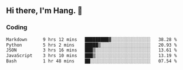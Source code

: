 ## Hi there, I'm Hang. 👋

### Coding

<!--START_SECTION:waka-->

```txt
Markdown      9 hrs 12 mins   █████████▓░░░░░░░░░░░░░░░   38.28 %
Python        5 hrs 2 mins    █████▒░░░░░░░░░░░░░░░░░░░   20.93 %
JSON          3 hrs 16 mins   ███▒░░░░░░░░░░░░░░░░░░░░░   13.61 %
JavaScript    3 hrs 10 mins   ███▒░░░░░░░░░░░░░░░░░░░░░   13.19 %
Bash          1 hr 48 mins    ██░░░░░░░░░░░░░░░░░░░░░░░   07.54 %
```

<!--END_SECTION:waka-->
